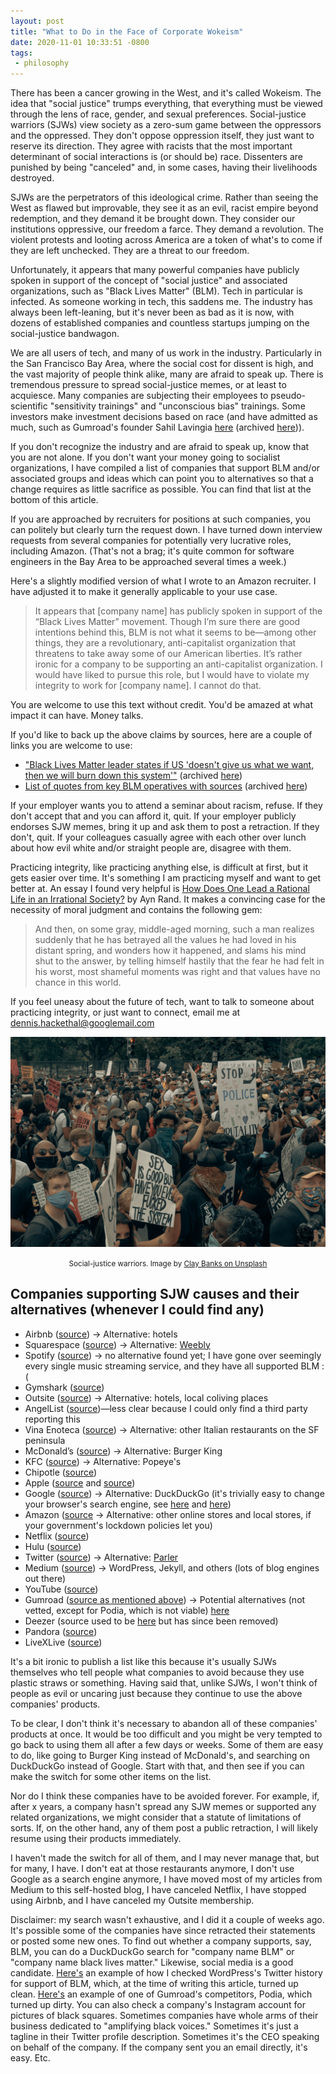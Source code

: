 ```yaml
---
layout: post
title: "What to Do in the Face of Corporate Wokeism"
date: 2020-11-01 10:33:51 -0800
tags:
 - philosophy
---
```


There has been a cancer growing in the West, and it's called Wokeism. The idea that "social justice" trumps everything, that everything must be viewed through the lens of race, gender, and sexual preferences. Social-justice warriors (SJWs) view society as a zero-sum game between the oppressors and the oppressed. They don't oppose oppression itself, they just want to reserve its direction. They agree with racists that the most important determinant of social interactions is (or should be) race. Dissenters are punished by being "canceled" and, in some cases, having their livelihoods destroyed.

SJWs are the perpetrators of this ideological crime. Rather than seeing the West as flawed but improvable, they see it as an evil, racist empire beyond redemption, and they demand it be brought down. They consider our institutions oppressive, our freedom a farce. They demand a revolution. The violent protests and looting across America are a token of what's to come if they are left unchecked. They are a threat to our freedom.

Unfortunately, it appears that many powerful companies have publicly spoken in support of the concept of "social justice" and associated organizations, such as "Black Lives Matter" (BLM). Tech in particular is infected. As someone working in tech, this saddens me. The industry has always been left-leaning, but it's never been as bad as it is now, with dozens of established companies and countless startups jumping on the social-justice bandwagon.

We are all users of tech, and many of us work in the industry. Particularly in the San Francisco Bay Area, where the social cost for dissent is high, and the vast majority of people think alike, many are afraid to speak up. There is tremendous pressure to spread social-justice memes, or at least to acquiesce. Many companies are subjecting their employees to pseudo-scientific "sensitivity trainings" and "unconscious bias" trainings. Some investors make investment decisions based on race (and have admitted as much, such as Gumroad's founder Sahil Lavingia [here](https://twitter.com/shl/status/1291104973284159492) (archived [here](http://archive.vn/KzNXG))).

If you don't recognize the industry and are afraid to speak up, know that you are not alone. If you don't want your money going to socialist organizations, I have compiled a list of companies that support BLM and/or associated groups and ideas which can point you to alternatives so that a change requires as little sacrifice as possible. You can find that list at the bottom of this article.

If you are approached by recruiters for positions at such companies, you can politely but clearly turn the request down. I have turned down interview requests from several companies for potentially very lucrative roles, including Amazon. (That's not a brag; it's quite common for software engineers in the Bay Area to be approached several times a week.)

Here's a slightly modified version of what I wrote to an Amazon recruiter. I have adjusted it to make it generally applicable to your use case.

> It appears that [company name] has publicly spoken in support of the “Black Lives Matter” movement. Though I’m sure there are good intentions behind this, BLM is not what it seems to be—among other things, they are a revolutionary, anti-capitalist organization that threatens to take away some of our American liberties. It’s rather ironic for a company to be supporting an anti-capitalist organization.
> I would have liked to pursue this role, but I would have to violate my
integrity to work for [company name]. I cannot do that.

You are welcome to use this text without credit. You'd be amazed at what impact it can have. Money talks.

If you'd like to back up the above claims by sources, here are a couple of links you are welcome to use:

- ["Black Lives Matter leader states if US 'doesn't give us what we want, then we will burn down this system'"](https://www.foxnews.com/media/black-lives-matter-leader-burn-down-system) (archived [here](http://web.archive.org/web/20201101213235/https://www.foxnews.com/media/black-lives-matter-leader-burn-down-system))
- [List of quotes from key BLM operatives with sources](https://www.gatestoneinstitute.org/16181/black-lives-matter) (archived [here](http://web.archive.org/web/20201101213413/https://www.gatestoneinstitute.org/16181/black-lives-matter))

If your employer wants you to attend a seminar about racism, refuse. If they don't accept that and you can afford it, quit. If your employer publicly endorses SJW memes, bring it up and ask them to post a retraction. If they don't, quit. If your colleagues casually agree with each other over lunch about how evil white and/or straight people are, disagree with them.

Practicing integrity, like practicing anything else, is difficult at first, but it gets easier over time. It's something I am practicing myself and want to get better at. An essay I found very helpful is [How Does One Lead a Rational Life in an Irrational Society?](https://courses.aynrand.org/works/how-does-one-lead-a-rational-life-in-an-irrational-society/) by Ayn Rand. It makes a convincing case for the necessity of moral judgment and contains the following gem:

> And then, on some gray, middle-aged morning, such a man realizes suddenly that he has betrayed all the values he had loved in his distant spring, and wonders how it happened, and slams his mind shut to the answer, by telling himself hastily that the fear he had felt in his worst, most shameful moments was right and that values have no chance in this world.

If you feel uneasy about the future of tech, want to talk to someone about practicing integrity, or just want to connect, email me at [dennis.hackethal@googlemail.com](mailto:dennis.hackethal@googlemail.com)

<img src="/img/photo-1591622180726-ad1a92e95c9b.jpeg" alt="Social-justice warriors">

<div style="text-align: center; margin: 1em;">
  <caption>
    <small>
      Social-justice warriors. Image by <a href="https://unsplash.com/photos/CzizQl0uyno">Clay Banks on Unsplash</a>
    </small>
  </caption>
</div>


## Companies supporting SJW causes and their alternatives (whenever I could find any)

- Airbnb ([source](https://archive.is/IERpB)) -> Alternative: hotels
- Squarespace ([source](https://archive.is/2d89w)) -> Alternative: [Weebly](https://www.weebly.com/)
- Spotify ([source](https://archive.is/43o7f)) -> no alternative found yet; I have gone over seemingly every single music streaming service, and they have all supported BLM :(
- Gymshark ([source](https://archive.vn/JAIKF))
- Outsite ([source](https://archive.vn/Xr2X2)) -> Alternative: hotels, local coliving places
- AngelList ([source](https://archive.vn/zT2z4))—less clear because I could only find a third party reporting this
- Vina Enoteca ([source](https://archive.vn/ON1N8)) -> Alternative: other Italian restaurants on the SF peninsula
- McDonald’s ([source](https://archive.vn/D4GCQ)) -> Alternative: Burger King
- KFC ([source](https://archive.vn/wEjjG)) -> Alternative: Popeye's
- Chipotle ([source](https://archive.vn/IfkFC))
- Apple ([source](https://archive.vn/Vaw9I) and [source](https://twitter.com/dchackethal/status/1316138359278891008/photo/1))
- Google ([source](https://archive.vn/ZeDU4)) -> Alternative: DuckDuckGo (it's trivially easy to change your browser's search engine, see [here](https://appletoolbox.com/how-to-change-default-search-engine-to-duckduckgo-on-ios-and-macos/) and [here](https://help.duckduckgo.com/duckduckgo-help-pages/desktop/microsoft-edge/))
- Amazon ([source](https://archive.vn/qXilO) -> Alternative: other online stores and local stores, if your government's lockdown policies let you)
- Netflix ([source](https://archive.vn/QDwu3))
- Hulu ([source](https://archive.vn/ziArm))
- Twitter ([source](https://archive.vn/H8ySo)) -> Alternative: [Parler](https://parler.com/)
- Medium ([source](https://archive.vn/3p6DX)) -> WordPress, Jekyll, and others (lots of blog engines out there)
- YouTube ([source](https://archive.vn/brQY2))
- Gumroad ([source as mentioned above](http://archive.vn/KzNXG)) -> Potential alternatives (not vetted, except for Podia, which is not viable) [here](https://www.topbestalternatives.com/gumroad/)
- Deezer (source used to be [here](https://en.deezercommunity.com/got-an-idea-50/deezer-supporting-black-lives-matter-66935?postid=173762#post173762) but has since been removed)
- Pandora ([source](https://archive.vn/5VORd))
- LiveXLive ([source](https://archive.vn/We8GC))

It's a bit ironic to publish a list like this because it's usually SJWs themselves who tell people what companies to avoid because they use plastic straws or something. Having said that, unlike SJWs, I won't think of people as evil or uncaring just because they continue to use the above companies' products.

To be clear, I don't think it's necessary to abandon all of these companies' products at once. It would be too difficult and you might be very tempted to go back to using them all after a few days or weeks. Some of them are easy to do, like going to Burger King instead of McDonald's, and searching on DuckDuckGo instead of Google. Start with that, and then see if you can make the switch for some other items on the list.

Nor do I think these companies have to be avoided forever. For example, if, after x years, a company hasn't spread any SJW memes or supported any related organizations, we might consider that a statute of limitations of sorts. If, on the other hand, any of them post a public retraction, I will likely resume using their products immediately.

I haven't made the switch for all of them, and I may never manage that, but for many, I have. I don't eat at those restaurants anymore, I don't use Google as a search engine anymore, I have moved most of my articles from Medium to this self-hosted blog, I have canceled Netflix, I have stopped using Airbnb, and I have canceled my Outsite membership.

Disclaimer: my search wasn't exhaustive, and I did it a couple of weeks ago. It's possible some of the companies have since retracted their statements or posted some new ones. To find out whether a company supports, say, BLM, you can do a DuckDuckGo search for "company name BLM" or "company name black lives matter." Likewise, social media is a good candidate. [Here's](https://twitter.com/search?q=(from%3A%40WordPress)%20black%20lives%20matter&src=typed_query) an example of how I checked WordPress's Twitter history for support of BLM, which, at the time of writing this article, turned up clean. [Here's](https://twitter.com/search?q=(from%3A%40podia)%20black%20lives%20matter&src=typed_query) an example of one of Gumroad's competitors, Podia, which turned up dirty. You can also check a company's Instagram account for pictures of black squares. Sometimes companies have whole arms of their business dedicated to "amplifying black voices." Sometimes it's just a tagline in their Twitter profile description. Sometimes it's the CEO speaking on behalf of the company. If the company sent you an email directly, it's easy. Etc.
